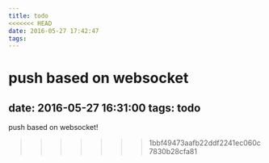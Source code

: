 ```yaml
---
title: todo
<<<<<<< HEAD
date: 2016-05-27 17:42:47
tags:
---
```

push based on websocket 
=======
date: 2016-05-27 16:31:00
tags: todo
---
push based on websocket!
>>>>>>> 1bbf49473aafb22ddf2241ec060c7830b28cfa81
